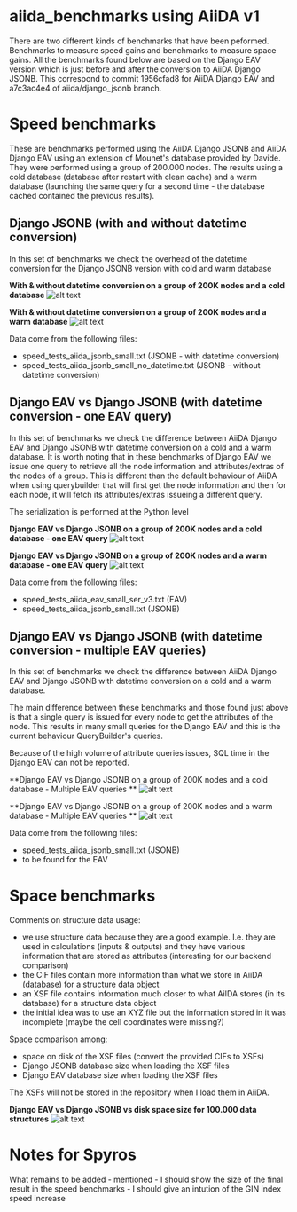 # aiida_benchmarks using AiiDA v1

There are two different kinds of benchmarks that have been peformed.
Benchmarks to measure speed gains and benchmarks to measure space gains.
All the benchmarks found below are based on the Django EAV version which is just before and after the conversion to AiiDA Django JSONB.
This correspond to commit 1956cfad8 for AiiDA Django EAV and a7c3ac4e4 of aiida/django_jsonb branch.


Speed benchmarks
================
These are benchmarks performed using the AiiDA Django JSONB and AiiDA Django EAV using an extension of Mounet's database provided by Davide. They were performed using a group of 200.000 nodes. The results using a cold database (database after restart with clean cache) and a warm database (launching the same query for a second time - the database cached contained the previous results).


Django JSONB (with and without datetime conversion)
---------------------------------------------------------------------------------
In this set of benchmarks we check the overhead of the datetime conversion for the Django JSONB version with cold and warm database

**With & without datetime conversion on a group of 200K nodes and a cold database**
![alt text](https://github.com/szoupanos/aiida_experiments/blob/master/speedup_experiments/1.x_v2/graphs/attr_queries_200_cold_with_attr_jsonb_datetime.svg "")


**With & without datetime conversion on a group of 200K nodes and a warm database**
![alt text](https://github.com/szoupanos/aiida_experiments/blob/master/speedup_experiments/1.x_v2/graphs/attr_queries_200_warm_with_attr_jsonb_datetime.svg "")

Data come from the following files:
- speed_tests_aiida_jsonb_small.txt (JSONB - with datetime conversion)
- speed_tests_aiida_jsonb_small_no_datetime.txt (JSONB - without datetime conversion)


Django EAV vs Django JSONB (with datetime conversion - one EAV query)
--------------------------------------------------------------------------------------------------------------
In this set of benchmarks we check the difference between AiiDA Django EAV and Django JSONB with datetime conversion on a cold and a warm database. It is worth noting that in these benchmarks of Django EAV we issue one query to retrieve all the node information and attributes/extras of the nodes of a group. This is different than the default behaviour of AiiDA when using querybuilder that will first get the node information and then for each node, it will fetch its attributes/extras issueing a different query.

The serialization is performed at the Python level

**Django EAV vs Django JSONB on a group of 200K nodes and a cold database - one EAV query**
![alt text](https://github.com/szoupanos/aiida_experiments/blob/master/speedup_experiments/1.x_v2/graphs/attr_queries_200_cold_with_attr_jsonb_datetime.svg "")

**Django EAV vs Django JSONB on a group of 200K nodes and a warm database - one EAV query**
![alt text](https://github.com/szoupanos/aiida_experiments/blob/master/speedup_experiments/1.x_v2/graphs/attr_queries_200_warm_with_attr_ser_one_eav_query.svg "")

Data come from the following files:
- speed_tests_aiida_eav_small_ser_v3.txt (EAV)
- speed_tests_aiida_jsonb_small.txt (JSONB)

Django EAV vs Django JSONB (with datetime conversion - multiple EAV queries)
----------------------------------------------------------------------------------------------------------------------
In this set of benchmarks we check the difference between AiiDA Django EAV and Django JSONB with datetime conversion on a cold and a warm database. 

The main difference between these benchmarks and those found just above is that a single query is issued for every node to get the attributes of the node. This results in many small queries for the Django EAV and this is the current behaviour QueryBuilder's queries.

Because of the high volume of attribute queries issues, SQL time in the Django EAV can not be reported.

**Django EAV vs Django JSONB on a group of 200K nodes and a cold database - Multiple EAV queries **
![alt text](https://github.com/szoupanos/aiida_experiments/blob/master/speedup_experiments/1.x_v2/graphs/attr_queries_300_cold_with_attr_ser.svg "")

**Django EAV vs Django JSONB on a group of 200K nodes and a warm database - Multiple EAV queries **
![alt text](https://github.com/szoupanos/aiida_experiments/blob/master/speedup_experiments/1.x_v2/graphs/attr_queries_300_warm_with_attr_ser.svg "")

Data come from the following files:
- speed_tests_aiida_jsonb_small.txt (JSONB)
- to be found for the EAV

Space benchmarks
================
Comments on structure data usage:
- we use structure data because they are a good example. I.e. they are used in calculations (inputs & outputs) and they have various information that are stored as attributes (interesting for our backend comparison)
- the CIF files contain more information than what we store in AiiDA (database) for a structure data object
- an XSF file contains information much closer to what AiIDA stores (in its database) for a structure data object
- the initial idea was to use an XYZ file but the information stored in it was incomplete (maybe the cell coordinates were missing?)

Space comparison among:
- space on disk of the XSF files (convert the provided CIFs to XSFs)
- Django JSONB database size when loading the XSF files
- Django EAV database size when loading the XSF files

The XSFs will not be stored in the repository when I load them in AiiDA.

**Django EAV vs Django JSONB vs disk space size for 100.000 data structures**
![alt text](https://github.com/szoupanos/aiida_experiments/space_saving_tests/1.x_v2/space_v1_10k.svg"")


Notes for Spyros
==============
What remains to be added - mentioned
    - I should show the size of the final result in the speed benchmarks
    - I should give an intution of the GIN index speed increase
